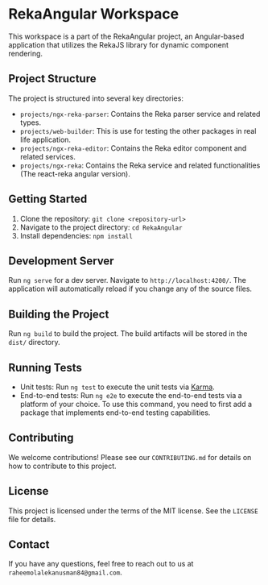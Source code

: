 # RekaAngular Workspace

This workspace is a part of the RekaAngular project, an Angular-based application that utilizes the RekaJS library for dynamic component rendering.

## Project Structure

The project is structured into several key directories:

- `projects/ngx-reka-parser`: Contains the Reka parser service and related types.
- `projects/web-builder`: This is use for testing the other packages in real life application.
- `projects/ngx-reka-editor`: Contains the Reka editor component and related services.
- `projects/ngx-reka`: Contains the Reka service and related functionalities (The react-reka angular version).

## Getting Started

1. Clone the repository: `git clone <repository-url>`
2. Navigate to the project directory: `cd RekaAngular`
3. Install dependencies: `npm install`

## Development Server

Run `ng serve` for a dev server. Navigate to `http://localhost:4200/`. The application will automatically reload if you change any of the source files.

## Building the Project

Run `ng build` to build the project. The build artifacts will be stored in the `dist/` directory.

## Running Tests

- Unit tests: Run `ng test` to execute the unit tests via [Karma](https://karma-runner.github.io).
- End-to-end tests: Run `ng e2e` to execute the end-to-end tests via a platform of your choice. To use this command, you need to first add a package that implements end-to-end testing capabilities.

## Contributing

We welcome contributions! Please see our `CONTRIBUTING.md` for details on how to contribute to this project.

## License

This project is licensed under the terms of the MIT license. See the `LICENSE` file for details.

## Contact

If you have any questions, feel free to reach out to us at `raheemolalekanusman84@gmail.com`.
